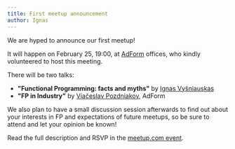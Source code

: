 ```yaml
---
title: First meetup announcement
author: Ignas
---
```


We are hyped to announce our first meetup!

It will happen on February 25, 19:00, at [AdForm](http://adform.com/) offices, who
kindly volunteered to host this meeting.

There will be two talks:

* **"Functional Programming: facts and myths"** by [Ignas Vyšniauskas](https://twitter.com/yfyf)
* **"FP in Industry"** by [Viačeslav Pozdniakov](https://twitter.com/poznia), AdForm

We also plan to have a small discussion session afterwards to find out about your interests in FP and expectations of future meetups, so be sure to attend and let your opinion be known!

Read the full description and RSVP in the [meetup.com event](http://www.meetup.com/functional-vilnius/events/220011099/).
